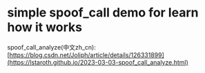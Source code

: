 # simple spoof_call demo for learn how it works

spoof_call_analyze(中文zh_cn): [https://blog.csdn.net/Joliph/article/details/126331899](https://lstaroth.github.io/2023-03-03-spoof_call_analyze.html)
